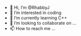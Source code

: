- 👋 Hi, I’m @RhabbyJ
- 👀 I’m interested in coding
- 🌱 I’m currently learning C++
- 💞️ I’m looking to collaborate on ...
- 📫 How to reach me ...

<!---
RhabbyJ/RhabbyJ is a ✨ special ✨ repository because its `README.md` (this file) appears on your GitHub profile.
You can click the Preview link to take a look at your changes.
--->
